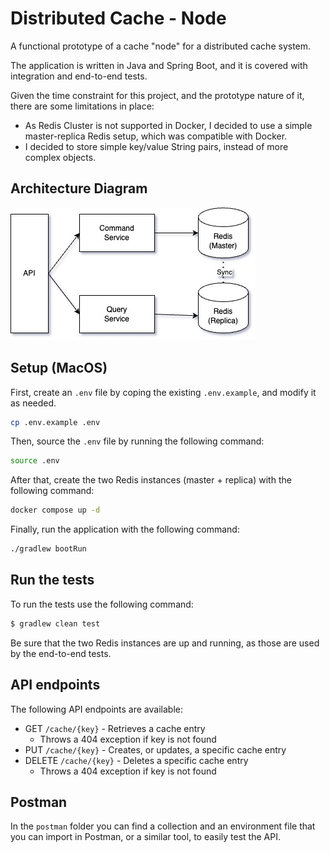 # Distributed Cache - Node

A functional prototype of a cache "node" for a distributed cache system.

The application is written in Java and Spring Boot, and it is covered with integration and end-to-end tests.

Given the time constraint for this project, and the prototype nature of it, there are some limitations in place:
- As Redis Cluster is not supported in Docker, I decided to use a simple master-replica Redis setup, which was compatible with Docker.
- I decided to store simple key/value String pairs, instead of more complex objects.

## Architecture Diagram

![Architecture](./images/diagrams/cache-node.jpg)

## Setup (MacOS)

First, create an `.env` file by coping the existing `.env.example`, and modify it as needed.

```sh
cp .env.example .env
```

Then, source the `.env` file by running the following command:

```sh
source .env
```

After that, create the two Redis instances (master + replica) with the following command:

```sh
docker compose up -d
```

Finally, run the application with the following command:

```sh
./gradlew bootRun
```

## Run the tests
To run the tests use the following command:

```sh
$ gradlew clean test
```

Be sure that the two Redis instances are up and running, as those are used by the end-to-end tests.

## API endpoints

The following API endpoints are available:

- GET `/cache/{key}` - Retrieves a cache entry
  - Throws a 404 exception if key is not found
- PUT `/cache/{key}` - Creates, or updates, a specific cache entry
- DELETE `/cache/{key}` - Deletes a specific cache entry
  - Throws a 404 exception if key is not found

## Postman

In the `postman` folder you can find a collection and an environment file that you can import in Postman, or a similar tool, to easily test the API.

